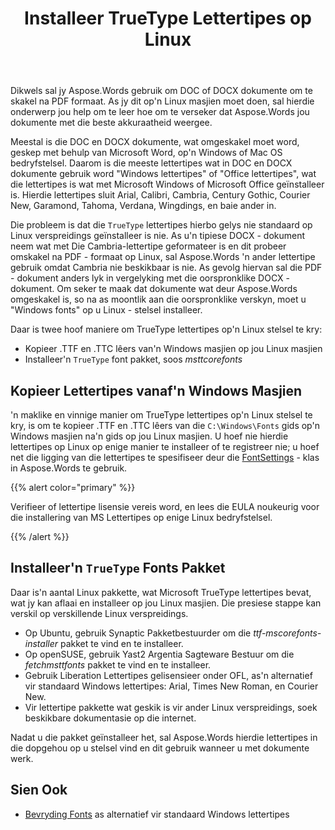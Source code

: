 ﻿---
title: Installeer TrueType Lettertipes op Linux
second_title: Aspose.Words vir Python via .NET
articleTitle: Installeer TrueType Lettertipes op Linux
linktitle: Installeer TrueType Lettertipes op Linux
description: "Aspose.Words vir Python laat'n dokument wat met Microsoft Word op'n Linux masjien geskep is, met die beste akkuraatheid weergee. Om dit te bereik, kopieer lettertipe lêers van'n Windows masjien of Installeer'n `TrueType` lettertipe pakket op jou Linux masjien."
type: docs
weight: 20
url: /af/python-net/installing-truetype-fonts-on-linux/
---

Dikwels sal jy Aspose.Words gebruik om DOC of DOCX dokumente om te skakel na PDF formaat. As jy dit op'n Linux masjien moet doen, sal hierdie onderwerp jou help om te leer hoe om te verseker dat Aspose.Words jou dokumente met die beste akkuraatheid weergee.

Meestal is die DOC en DOCX dokumente, wat omgeskakel moet word, geskep met behulp van Microsoft Word, op'n Windows of Mac OS bedryfstelsel. Daarom is die meeste lettertipes wat in DOC en DOCX dokumente gebruik word "Windows lettertipes" of "Office lettertipes", wat die lettertipes is wat met Microsoft Windows of Microsoft Office geïnstalleer is. Hierdie lettertipes sluit Arial, Calibri, Cambria, Century Gothic, Courier New, Garamond, Tahoma, Verdana, Wingdings, en baie ander in.

Die probleem is dat die `TrueType` lettertipes hierbo gelys nie standaard op Linux verspreidings geïnstalleer is nie. As u'n tipiese DOCX - dokument neem wat met Die Cambria-lettertipe geformateer is en dit probeer omskakel na PDF - formaat op Linux, sal Aspose.Words 'n ander lettertipe gebruik omdat Cambria nie beskikbaar is nie. As gevolg hiervan sal die PDF - dokument anders lyk in vergelyking met die oorspronklike DOCX - dokument. Om seker te maak dat dokumente wat deur Aspose.Words omgeskakel is, so na as moontlik aan die oorspronklike verskyn, moet u "Windows fonts" op u Linux - stelsel installeer.

Daar is twee hoof maniere om TrueType lettertipes op'n Linux stelsel te kry:

- Kopieer .TTF en .TTC lêers van'n Windows masjien op jou Linux masjien
- Installeer'n `TrueType` font pakket, soos *msttcorefonts*

## Kopieer Lettertipes vanaf'n Windows Masjien

'n maklike en vinnige manier om TrueType lettertipes op'n Linux stelsel te kry, is om te kopieer .TTF en .TTC lêers van die `C:\Windows\Fonts` gids op'n Windows masjien na'n gids op jou Linux masjien. U hoef nie hierdie lettertipes op Linux op enige manier te installeer of te registreer nie; u hoef net die ligging van die lettertipes te spesifiseer deur die [FontSettings](https://reference.aspose.com/words/python-net/aspose.words.fonts/fontsettings/) - klas in Aspose.Words te gebruik.

{{% alert color="primary" %}}

Verifieer of lettertipe lisensie vereis word, en lees die EULA noukeurig voor die installering van MS Lettertipes op enige Linux bedryfstelsel.

{{% /alert %}}

## Installeer'n `TrueType` Fonts Pakket

Daar is'n aantal Linux pakkette, wat Microsoft TrueType lettertipes bevat, wat jy kan aflaai en installeer op jou Linux masjien. Die presiese stappe kan verskil op verskillende Linux verspreidings.

- Op Ubuntu, gebruik Synaptic Pakketbestuurder om die *ttf-mscorefonts-installer* pakket te vind en te installeer.
- Op openSUSE, gebruik Yast2 Argentia Sagteware Bestuur om die *fetchmsttfonts* pakket te vind en te installeer.
- Gebruik Liberation Lettertipes gelisensieer onder OFL, as'n alternatief vir standaard Windows lettertipes: Arial, Times New Roman, en Courier New.
- Vir lettertipe pakkette wat geskik is vir ander Linux verspreidings, soek beskikbare dokumentasie op die internet.

Nadat u die pakket geïnstalleer het, sal Aspose.Words hierdie lettertipes in die dopgehou op u stelsel vind en dit gebruik wanneer u met dokumente werk.

## Sien Ook

- [Bevryding Fonts](https://pagure.io/liberation-fonts) as alternatief vir standaard Windows lettertipes
